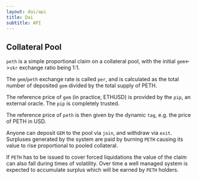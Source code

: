 ```yaml
---
layout: dai/api
title: Dai
subtitle: API
---
```


## Collateral Pool

`peth` is a simple proportional claim on a collateral pool, with the
initial `gem`<->`skr` exchange ratio being 1:1.

The `gem`/`peth` exchange rate is called `per`, and is calculated as the
total number of deposited `gem` divided by the total supply of PETH.

The reference price of `gem` (in practice, ETHUSD) is provided by the `pip`,
an external oracle. The `pip` is completely trusted.

The reference price of `peth` is then given by the dynamic `tag`, e.g.  the
price of PETH in USD.

Anyone can deposit `GEM` to the pool via `join`, and withdraw  via `exit`.
Surpluses generated by the system are paid by burning `PETH` causing its value
to rise proportional to pooled collateral.

If `PETH` has to be issued to cover forced liquidations the value of the claim
can also fall during times of volatility.  Over time a well managed system is
expected to accumulate surplus which will be earned by `PETH` holders.


